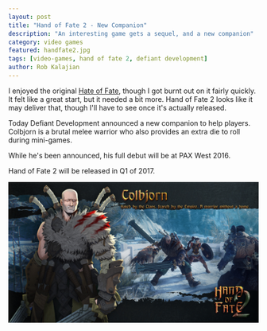 ```yaml
---
layout: post
title: "Hand of Fate 2 - New Companion"
description: "An interesting game gets a sequel, and a new companion"
category: video games
featured: handfate2.jpg
tags: [video-games, hand of fate 2, defiant development]
author: Rob Kalajian
---
```


I enjoyed the original [Hate of Fate](http://www.purplepawn.com/2014/08/second-lookhand-of-fate/), though I got burnt out on it fairly quickly. It felt like a great start, but it needed a bit more. Hand of Fate 2 looks like it may deliver that, though I'll have to see once it's actually released.

Today Defiant Development announced a new companion to help players. Colbjorn is a brutal melee warrior who also provides an extra die to roll during mini-games.

While he's been announced, his full debut will be at PAX West 2016.

Hand of Fate 2 will be released in Q1 of 2017.

![Colbjorn Promo](/images/handfate2/Colbjorn_Promo.jpg)
